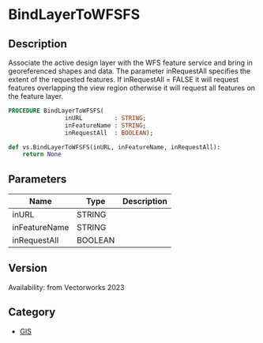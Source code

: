 # BindLayerToWFSFS

## Description
Associate the active design layer with the WFS feature service and bring in georeferenced shapes and data. The parameter inRequestAll specifies the extent of the requested features. If inRequestAll = FALSE it will request features overlapping the view region otherwise it will request all features on the feature layer.

```pascal
PROCEDURE BindLayerToWFSFS(
				inURL         : STRING;
				inFeatureName : STRING;
				inRequestAll  : BOOLEAN);
```

```python
def vs.BindLayerToWFSFS(inURL, inFeatureName, inRequestAll):
    return None
```

## Parameters
|Name|Type|Description|
|---|---|---|
|inURL|STRING|   |
|inFeatureName|STRING|   |
|inRequestAll|BOOLEAN|   |

## Version
Availability: from Vectorworks 2023

## Category
* [GIS](../Categories/GIS.md)
